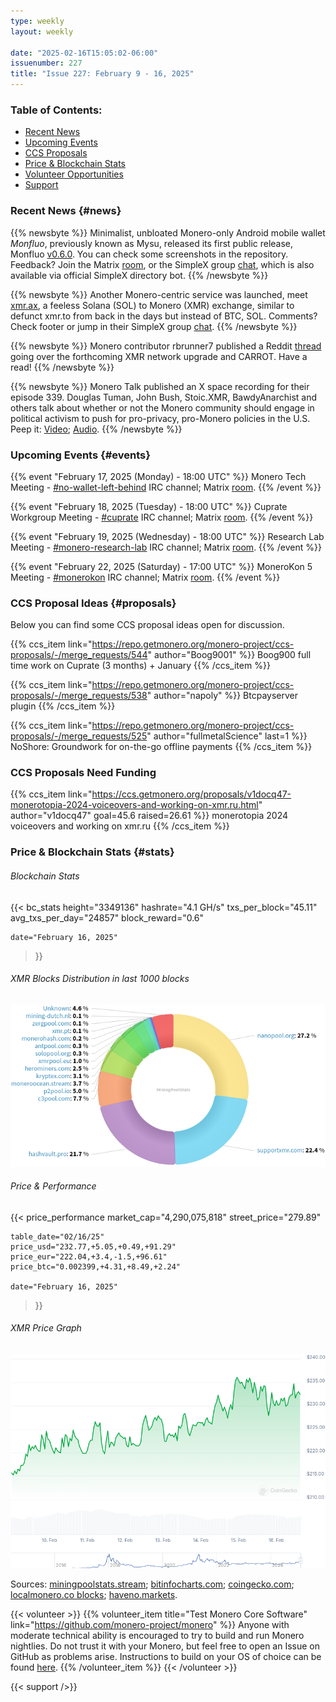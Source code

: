 ```yaml
---
type: weekly
layout: weekly

date: "2025-02-16T15:05:02-06:00"
issuenumber: 227
title: "Issue 227: February 9 - 16, 2025"
---
```


### Table of Contents:

- [Recent News](#news)
- [Upcoming Events](#events)
- [CCS Proposals](#proposals)
- [Price & Blockchain Stats](#stats)
- [Volunteer Opportunities](#volunteer)
- [Support](#support)

### Recent News {#news}

{{% newsbyte %}}
Minimalist, unbloated Monero-only Android mobile wallet _Monfluo_, previously known as Mysu, released its first public release, Monfluo [v0.6.0](https://codeberg.org/acx/monfluo/releases/tag/0.6.0). You can check some screenshots in the repository. Feedback? Join the Matrix [room](https://matrix.to/#/%23monfluo%3Amonero.social?via=monero.social), or the SimpleX group [chat](https://simplex.chat/contact#/?v=2-7&smp=smp%3A%2F%2F1OwYGt-yqOfe2IyVHhxz3ohqo3aCCMjtB-8wn4X_aoY%3D%40smp11.simplex.im%2FA89PUHNXaCYLa48cSAWH5k8orgG1ebbt%23%2F%3Fv%3D1-3%26dh%3DMCowBQYDK2VuAyEAVG3M3jjFAELlA2zJtOMq--p1V0yfN252oglNp4ZR1wM%253D%26srv%3D6ioorbm6i3yxmuoezrhjk6f6qgkc4syabh7m3so74xunb5nzr4pwgfqd.onion&data=%7B%22groupLinkId%22%3A%22aSaW9b7I_yHrzvsstF-hYA%3D%3D%22%7D), which is also available via official SimpleX directory bot.
{{% /newsbyte %}}

{{% newsbyte %}}
Another Monero-centric service was launched, meet [xmr.ax](https://xmr.ax/), a feeless Solana (SOL) to Monero (XMR) exchange, similar to defunct xmr.to from back in the days but instead of BTC, SOL. Comments? Check footer or jump in their SimpleX group [chat](https://simplex.name/rykqk97T).
{{% /newsbyte %}}

{{% newsbyte %}}
Monero contributor rbrunner7 published a Reddit [thread](https://redlib.zaggy.nl/r/Monero/comments/1iph8fz/more_vitamins_for_monero_with_carrot_part_1/) going over the forthcoming XMR network upgrade and CARROT. Have a read!
{{% /newsbyte %}}

{{% newsbyte %}}
Monero Talk published an X space recording for their episode 339. Douglas Tuman, John Bush, Stoic.XMR, BawdyAnarchist and others talk about whether or not the Monero community should engage in political activism to push for pro-privacy, pro-Monero policies in the U.S. Peep it: [Video](https://invidious.nikkosphere.com/watch?v=ekPWNF8smA8); [Audio](https://www.monerotalk.live/monerotalk-339).
{{% /newsbyte %}}

### Upcoming Events {#events}

{{% event "February 17, 2025 (Monday) - 18:00 UTC" %}}
Monero Tech Meeting - [#no-wallet-left-behind](irc://irc.libera.chat/#no-wallet-left-behind) IRC channel; Matrix [room](https://matrix.to/#/#no-wallet-left-behind:monero.social).
{{% /event %}}

{{% event "February 18, 2025 (Tuesday) - 18:00 UTC" %}}
Cuprate Workgroup Meeting - [#cuprate](irc://irc.libera.chat/#cuprate) IRC channel; Matrix [room](https://matrix.to/#/#cuprate:monero.social).
{{% /event %}}

{{% event "February 19, 2025 (Wednesday) - 18:00 UTC" %}}
Research Lab Meeting - [#monero-research-lab](irc://irc.libera.chat/#monero-research-lab) IRC channel; Matrix [room](https://matrix.to/#/#monero-research-lab:monero.social).
{{% /event %}}

{{% event "February 22, 2025 (Saturday) - 17:00 UTC" %}}
MoneroKon 5 Meeting - [#monerokon](irc://irc.libera.chat/#monerokon) IRC channel; Matrix [room](https://matrix.to/#/#monerokon:matrix.org).
{{% /event %}}

### CCS Proposal Ideas {#proposals}

Below you can find some CCS proposal ideas open for discussion.

{{% ccs_item link="https://repo.getmonero.org/monero-project/ccs-proposals/-/merge_requests/544" author="Boog9001" %}}
Boog900 full time work on Cuprate (3 months) + January
{{% /ccs_item %}}

{{% ccs_item link="https://repo.getmonero.org/monero-project/ccs-proposals/-/merge_requests/538" author="napoly" %}}
Btcpayserver plugin
{{% /ccs_item %}}

{{% ccs_item link="https://repo.getmonero.org/monero-project/ccs-proposals/-/merge_requests/525" author="fullmetalScience" last=1 %}}
NoShore: Groundwork for on-the-go offline payments
{{% /ccs_item %}}

### CCS Proposals Need Funding

{{% ccs_item link="https://ccs.getmonero.org/proposals/v1docq47-monerotopia-2024-voiceovers-and-working-on-xmr.ru.html" author="v1docq47" goal=45.6 raised=26.61 %}}
monerotopia 2024 voiceovers and working on xmr.ru
{{% /ccs_item %}}

### Price & Blockchain Stats {#stats}

###### Blockchain Stats

{{< bc_stats
	height="3349136"
	hashrate="4.1 GH/s"
	txs_per_block="45.11"
	avg_txs_per_day="24857"
	block_reward="0.6"

	date="February 16, 2025"
>}}

###### XMR Blocks Distribution in last 1000 blocks

![Hashrate Pool Distribution Pie Chart](./hash.png)

###### Price & Performance

{{< price_performance
	market_cap="4,290,075,818"
	street_price="279.89"

	table_date="02/16/25"
	price_usd="232.77,+5.05,+0.49,+91.29"
	price_eur="222.04,+3.4,-1.5,+96.61"
	price_btc="0.002399,+4.31,+8.49,+2.24"

	date="February 16, 2025"
>}}

###### XMR Price Graph

![XMR Price Graph](./price.png)

Sources: [miningpoolstats.stream](https://miningpoolstats.stream/monero); [bitinfocharts.com](https://bitinfocharts.com/monero/); [coingecko.com](https://www.coingecko.com/en/coins/monero); [localmonero.co blocks](https://localmonero.co/blocks); [haveno.markets](https://haveno.markets/).

{{< volunteer >}}
{{% volunteer_item title="Test Monero Core Software" link="https://github.com/monero-project/monero" %}}
Anyone with moderate technical ability is encouraged to try to build and run Monero nightlies. Do not trust it with your Monero, but feel free to open an Issue on GitHub as problems arise. Instructions to build on your OS of choice can be found [here](https://github.com/monero-project/monero#compiling-monero-from-source). 
{{% /volunteer_item %}}
{{< /volunteer >}}

{{< support />}}
